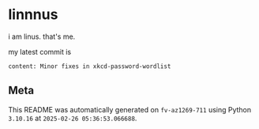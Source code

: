 # linnnus

i am linus. that's me.

my latest commit is

```
content: Minor fixes in xkcd-password-wordlist
```

## Meta

This README was automatically generated on `fv-az1269-711` using Python
`3.10.16` at `2025-02-26 05:36:53.066688`.
